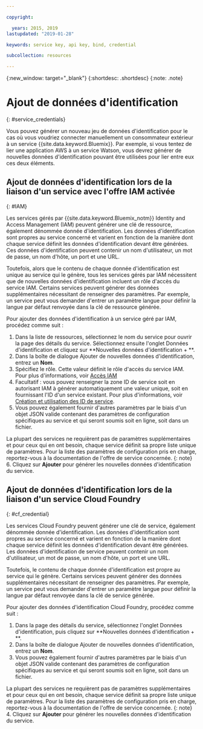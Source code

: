 ```yaml
---

copyright:

  years: 2015, 2019
lastupdated: "2019-01-28"

keywords: service key, api key, bind, credential

subcollection: resources

---
```


{:new_window: target="_blank"}
{:shortdesc: .shortdesc}
{:note: .note}


# Ajout de données d'identification
{: #service_credentials}

Vous pouvez générer un nouveau jeu de données d'identification pour le cas où vous voudriez connecter manuellement un consommateur extérieur à un service {{site.data.keyword.Bluemix}}. Par exemple, si vous tentez de lier une application AWS à un service Watson, vous devrez générer de nouvelles données d'identification pouvant être utilisées pour lier entre eux ces deux éléments.

## Ajout de données d'identification lors de la liaison d'un service avec l'offre IAM activée
{: #IAM}

Les services gérés par {{site.data.keyword.Bluemix_notm}} Identity and Access Management (IAM) peuvent générer une clé de ressource, également dénommée donnée d'identification. Les données d'identification sont propres au service concerné et varient en fonction de la manière dont chaque service définit les données d'identification devant être générées. Ces données d'identification peuvent contenir un nom d'utilisateur, un mot de passe, un nom d'hôte, un port et une URL.

Toutefois, alors que le contenu de chaque donnée d'identification est unique au service qui le génère, tous les services gérés par IAM nécessitent que de nouvelles données d'identification incluent un rôle d'accès du service IAM. Certains services peuvent générer des données supplémentaires nécessitant de renseigner des paramètres. Par exemple, un service peut vous demander d'entrer un paramètre langue pour définir la langue par défaut renvoyée dans la clé de ressource générée.

Pour ajouter des données d'identification à un service géré par IAM, procédez comme suit :

1. Dans la liste de ressources, sélectionnez le nom du service pour ouvrir la page des détails du service. Sélectionnez ensuite l'onglet Données d'identification et cliquez sur **Nouvelles données d'identification + **.
2. Dans la boîte de dialogue Ajouter de nouvelles données d'identification, entrez un **Nom**.
3. Spécifiez le rôle. Cette valeur définit le rôle d'accès du service IAM. Pour plus d'informations, voir [Accès IAM](/docs/iam?topic=iam-userroles)
4. Facultatif : vous pouvez renseigner la zone ID de service soit en autorisant IAM à générer automatiquement une valeur unique, soit en fournissant l'ID d'un service existant. Pour plus d'informations, voir [Création et utilisation des ID de service](/docs/iam?topic=iam-serviceids).
5. Vous pouvez également fournir d'autres paramètres par le biais d'un objet JSON valide contenant des paramètres de configuration spécifiques au service et qui seront soumis soit en ligne, soit dans un fichier.

  La plupart des services ne requièrent pas de paramètres supplémentaires et pour ceux qui en ont besoin, chaque service définit sa propre liste unique de paramètres. Pour la liste des paramètres de configuration pris en charge, reportez-vous à la documentation de l'offre de service concernée.
  {: note}
6. Cliquez sur **Ajouter** pour générer les nouvelles données d'identification du service.

## Ajout de données d'identification lors de la liaison d'un service Cloud Foundry
{: #cf_credential}

Les services Cloud Foundry peuvent générer une clé de service, également dénommée donnée d'identification. Les données d'identification sont propres au service concerné et varient en fonction de la manière dont chaque service définit les données d'identification devant être générées. Les données d'identification de service peuvent contenir un nom d'utilisateur, un mot de passe, un nom d'hôte, un port et une URL.

Toutefois, le contenu de chaque donnée d'identification est propre au service qui le génère. Certains services peuvent générer des données supplémentaires nécessitant de renseigner des paramètres. Par exemple, un service peut vous demander d'entrer un paramètre langue pour définir la langue par défaut renvoyée dans la clé de service générée.

Pour ajouter des données d'identification Cloud Foundry, procédez comme suit :

1. Dans la page des détails du service, sélectionnez l'onglet Données d'identification, puis cliquez sur **Nouvelles données d'identification + **.
2. Dans la boîte de dialogue Ajouter de nouvelles données d'identification, entrez un **Nom**.
3. Vous pouvez également fournir d'autres paramètres par le biais d'un objet JSON valide contenant des paramètres de configuration spécifiques au service et qui seront soumis soit en ligne, soit dans un fichier.

  La plupart des services ne requièrent pas de paramètres supplémentaires et pour ceux qui en ont besoin, chaque service définit sa propre liste unique de paramètres. Pour la liste des paramètres de configuration pris en charge, reportez-vous à la documentation de l'offre de service concernée.
  {: note}
4. Cliquez sur **Ajouter** pour générer les nouvelles données d'identification du service.
